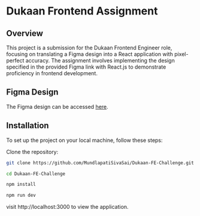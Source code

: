 # Dukaan Frontend Assignment

## Overview
This project is a submission for the Dukaan Frontend Engineer role, focusing on translating a Figma design into a React application with pixel-perfect accuracy. The assignment involves implementing the design specified in the provided Figma link with React.js to demonstrate proficiency in frontend development.

## Figma Design
The Figma design can be accessed [here](https://www.figma.com/file/bEYvZixY37eFbwT3fwzEyV).

## Installation

To set up the project on your local machine, follow these steps:

Clone the repository:

```bash
git clone https://github.com/MundlapatiSivaSai/Dukaan-FE-Challenge.git

cd Dukaan-FE-Challenge

npm install

npm run dev

```
visit http://localhost:3000 to view the application.
